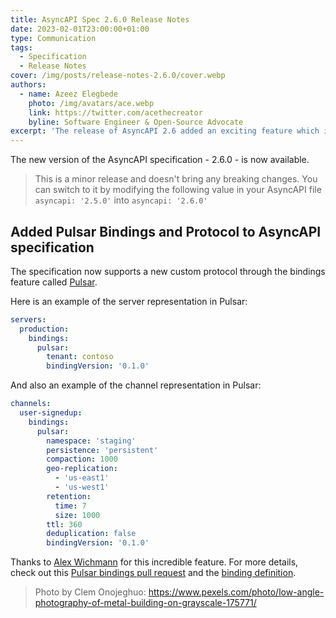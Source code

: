 ```yaml
---
title: AsyncAPI Spec 2.6.0 Release Notes
date: 2023-02-01T23:00:00+01:00
type: Communication
tags:
  - Specification
  - Release Notes
cover: /img/posts/release-notes-2.6.0/cover.webp
authors:
  - name: Azeez Elegbede
    photo: /img/avatars/ace.webp
    link: https://twitter.com/acethecreator
    byline: Software Engineer & Open-Source Advocate
excerpt: 'The release of AsyncAPI 2.6 added an exciting feature which is the support for Apache Pulsar'
---
```


The new version of the AsyncAPI specification - 2.6.0 - is now available.

> This is a minor release and doesn't bring any breaking changes. You can switch to it by modifying the following value in your AsyncAPI file `asyncapi: '2.5.0'` into `asyncapi: '2.6.0'`

## Added Pulsar Bindings and Protocol to AsyncAPI specification

The specification now supports a new custom protocol through the bindings feature called [Pulsar](https://pulsar.apache.org/).

Here is an example of the server representation in Pulsar:

```yaml
servers:
  production:
    bindings:
      pulsar:
        tenant: contoso
        bindingVersion: '0.1.0'
```

And also an example of the channel representation in Pulsar:

```yaml
channels:
  user-signedup:
    bindings:
      pulsar:
        namespace: 'staging'
        persistence: 'persistent'
        compaction: 1000
        geo-replication:
          - 'us-east1'
          - 'us-west1'
        retention:
          time: 7
          size: 1000
        ttl: 360
        deduplication: false
        bindingVersion: '0.1.0'
```

Thanks to [Alex Wichmann](https://github.com/VisualBean) for this incredible feature. For more details, check out this [Pulsar bindings pull request](https://github.com/asyncapi/spec/pull/882) and the [binding definition](https://github.com/asyncapi/bindings/tree/master/pulsar).

> Photo by Clem Onojeghuo: https://www.pexels.com/photo/low-angle-photography-of-metal-building-on-grayscale-175771/
